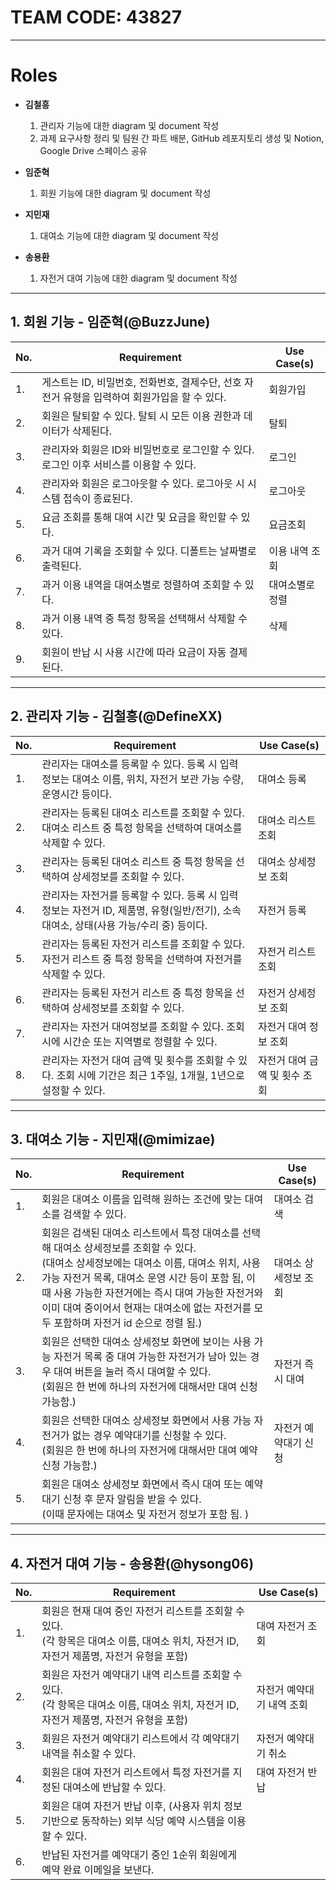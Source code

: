 # TEAM CODE: 43827

---

# Roles

- **김철흥**

  1. 관리자 기능에 대한 diagram 및 document 작성
  2. 과제 요구사항 정리 및 팀원 간 파트 배분, GitHub 레포지토리 생성 및 Notion, Google Drive 스페이스 공유

- **임준혁**

  1. 회원 기능에 대한 diagram 및 document 작성

- **지민재**

  1. 대여소 기능에 대한 diagram 및 document 작성

- **송용환**

  1. 자전거 대여 기능에 대한 diagram 및 document 작성

---

## 1. 회원 기능 - 임준혁(@BuzzJune)

| No. | Requirement                                                                                   | Use Case(s)     |
| --- | --------------------------------------------------------------------------------------------- | --------------- |
| 1.  | 게스트는 ID, 비밀번호, 전화번호, 결제수단, 선호 자전거 유형을 입력하여 회원가입을 할 수 있다. | 회원가입        |
| 2.  | 회원은 탈퇴할 수 있다. 탈퇴 시 모든 이용 권한과 데이터가 삭제된다.                            | 탈퇴            |
| 3.  | 관리자와 회원은 ID와 비밀번호로 로그인할 수 있다. 로그인 이후 서비스를 이용할 수 있다.        | 로그인          |
| 4.  | 관리자와 회원은 로그아웃할 수 있다. 로그아웃 시 시스템 접속이 종료된다.                       | 로그아웃        |
| 5.  | 요금 조회를 통해 대여 시간 및 요금을 확인할 수 있다.                                          | 요금조회        |
| 6.  | 과거 대여 기록을 조회할 수 있다. 디폴트는 날짜별로 출력된다.                                  | 이용 내역 조회  |
| 7.  | 과거 이용 내역을 대여소별로 정렬하여 조회할 수 있다.                                          | 대여소별로 정렬 |
| 8.  | 과거 이용 내역 중 특정 항목을 선택해서 삭제할 수 있다.                                        | 삭제            |
| 9.  | 회원이 반납 시 사용 시간에 따라 요금이 자동 결제 된다.                                        |                 |

---

## 2. 관리자 기능 - 김철흥(@DefineXX)

| No. | Requirement                                                                                                                            | Use Case(s)                   |
| --- | -------------------------------------------------------------------------------------------------------------------------------------- | ----------------------------- |
| 1.  | 관리자는 대여소를 등록할 수 있다. 등록 시 입력 정보는 대여소 이름, 위치, 자전거 보관 가능 수량, 운영시간 등이다.                       | 대여소 등록                   |
| 2.  | 관리자는 등록된 대여소 리스트를 조회할 수 있다. 대여소 리스트 중 특정 항목을 선택하여 대여소를 삭제할 수 있다.                         | 대여소 리스트 조회            |
| 3.  | 관리자는 등록된 대여소 리스트 중 특정 항목을 선택하여 상세정보를 조회할 수 있다.                                                       | 대여소 상세정보 조회          |
| 4.  | 관리자는 자전거를 등록할 수 있다. 등록 시 입력 정보는 자전거 ID, 제품명, 유형(일반/전기), 소속 대여소, 상태(사용 가능/수리 중) 등이다. | 자전거 등록                   |
| 5.  | 관리자는 등록된 자전거 리스트를 조회할 수 있다. 자전거 리스트 중 특정 항목을 선택하여 자전거를 삭제할 수 있다.                         | 자전거 리스트 조회            |
| 6.  | 관리자는 등록된 자전거 리스트 중 특정 항목을 선택하여 상세정보를 조회할 수 있다.                                                       | 자전거 상세정보 조회          |
| 7.  | 관리자는 자전거 대여정보를 조회할 수 있다. 조회 시에 시간순 또는 지역별로 정렬할 수 있다.                                              | 자전거 대여 정보 조회         |
| 8.  | 관리자는 자전거 대여 금액 및 횟수를 조회할 수 있다. 조회 시에 기간은 최근 1주일, 1개월, 1년으로 설정할 수 있다.                        | 자전거 대여 금액 및 횟수 조회 |

---

## 3. 대여소 기능 - 지민재(@mimizae)

| No. | Requirement                                                                                                                                                                                                                                                                                                                                    | Use Case(s)          |
| --- | ---------------------------------------------------------------------------------------------------------------------------------------------------------------------------------------------------------------------------------------------------------------------------------------------------------------------------------------------- | -------------------- |
| 1.  | 회원은 대여소 이름을 입력해 원하는 조건에 맞는 대여소를 검색할 수 있다.                                                                                                                                                                                                                                                                        | 대여소 검색          |
| 2.  | 회원은 검색된 대여소 리스트에서 특정 대여소를 선택해 대여소 상세정보를 조회할 수 있다.<br>(대여소 상세정보에는 대여소 이름, 대여소 위치, 사용 가능 자전거 목록, 대여소 운영 시간 등이 포함 됨, 이때 사용 가능한 자전거에는 즉시 대여 가능한 자전거와 이미 대여 중이어서 현재는 대여소에 없는 자전거를 모두 포함하며 자전거 id 순으로 정렬 됨.) | 대여소 상세정보 조회 |
| 3.  | 회원은 선택한 대여소 상세정보 화면에 보이는 사용 가능 자전거 목록 중 대여 가능한 자전거가 남아 있는 경우 대여 버튼을 눌러 즉시 대여할 수 있다. <br> (회원은 한 번에 하나의 자전거에 대해서만 대여 신청 가능함.)                                                                                                                                | 자전거 즉시 대여     |
| 4.  | 회원은 선택한 대여소 상세정보 화면에서 사용 가능 자전거가 없는 경우 예약대기를 신청할 수 있다. <br> (회원은 한 번에 하나의 자전거에 대해서만 대여 예약 신청 가능함.)                                                                                                                                                                           | 자전거 예약대기 신청 |
| 5.  | 회원은 대여소 상세정보 화면에서 즉시 대여 또는 예약대기 신청 후 문자 알림을 받을 수 있다. <br> (이때 문자에는 대여소 및 자전거 정보가 포함 됨. )                                                                                                                                                                                               |                      |

---

## 4. 자전거 대여 기능 - 송용환(@hysong06)

| No. | Requirement                                                                                                                                 | Use Case(s)               |
| --- | ------------------------------------------------------------------------------------------------------------------------------------------- | ------------------------- |
| 1.  | 회원은 현재 대여 중인 자전거 리스트를 조회할 수 있다.<br>(각 항목은 대여소 이름, 대여소 위치, 자전거 ID, 자전거 제품명, 자전거 유형을 포함) | 대여 자전거 조회          |
| 2.  | 회원은 자전거 예약대기 내역 리스트를 조회할 수 있다.<br>(각 항목은 대여소 이름, 대여소 위치, 자전거 ID, 자전거 제품명, 자전거 유형을 포함)  | 자전거 예약대기 내역 조회 |
| 3.  | 회원은 자전거 예약대기 리스트에서 각 예약대기 내역을 취소할 수 있다.                                                                        | 자전거 예약대기 취소      |
| 4.  | 회원은 대여 자전거 리스트에서 특정 자전거를 지정된 대여소에 반납할 수 있다.                                                                 | 대여 자전거 반납          |
| 5.  | 회원은 대여 자전거 반납 이후, (사용자 위치 정보 기반으로 동작하는) 외부 식당 예약 시스템을 이용할 수 있다.                                  |                           |
| 6.  | 반납된 자전거를 예약대기 중인 1순위 회원에게 예약 완료 이메일을 보낸다.                                                                     |                           |
